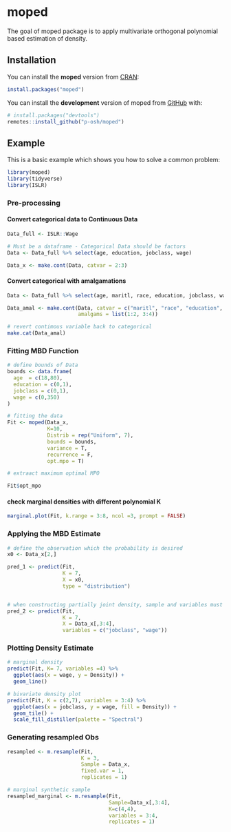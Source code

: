 
<!-- README.md is generated from README.Rmd. Please edit that file -->

# moped

<!-- badges: start -->
<!-- badges: end -->

The goal of moped package is to apply multivariate orthogonal polynomial
based estimation of density.

## Installation

You can install the **moped** version from [CRAN](https://github.com/):

``` r
install.packages("moped")
```

You can install the **development** version of moped from
[GitHub](https://github.com/) with:

``` r
# install.packages("devtools")
remotes::install_github("p-osh/moped")
```

## Example

This is a basic example which shows you how to solve a common problem:

``` r
library(moped)
library(tidyverse)
library(ISLR)
```

### Pre-processing

#### Convert categorical data to Continuous Data

``` r
Data_full <- ISLR::Wage

# Must be a dataframe - Categorical Data should be factors
Data <- Data_full %>% select(age, education, jobclass, wage)

Data_x <- make.cont(Data, catvar = 2:3)
```

#### Convert categorical with amalgamations

``` r
Data <- Data_full %>% select(age, maritl, race, education, jobclass, wage)

Data_amal <- make.cont(Data, catvar = c("maritl", "race", "education", "jobclass"),
                       amalgams = list(1:2, 3:4))

# revert contimous variable back to categorical
make.cat(Data_amal)
```

### Fitting MBD Function

``` r
# define bounds of Data
bounds <- data.frame(
  age  = c(18,80),
  education = c(0,1),
  jobclass = c(0,1),
  wage = c(0,350)
)

# fitting the data
Fit <- moped(Data_x,
             K=10, 
             Distrib = rep("Uniform", 7),
             bounds = bounds, 
             variance = T,
             recurrence = F,
             opt.mpo = T)

# extraact maximum optimal MPO

Fit$opt_mpo
```

#### check marginal densities with different polynomial K

``` r
marginal.plot(Fit, k.range = 3:8, ncol =3, prompt = FALSE)
```

### Applying the MBD Estimate

``` r
# define the observation which the probability is desired
x0 <- Data_x[2,]

pred_1 <- predict(Fit, 
                  K = 7, 
                  X = x0, 
                  type = "distribution")


# when constructing partially joint density, sample and variables must be used together.
pred_2 <- predict(Fit, 
                  K = 7, 
                  X = Data_x[,3:4], 
                  variables = c("jobclass", "wage"))
```

### Plotting Density Estimate

``` r
# marginal density
predict(Fit, K= 7, variables =4) %>%
  ggplot(aes(x = wage, y = Density)) +
  geom_line()
```

``` r
# bivariate density plot
predict(Fit, K = c(2,7), variables = 3:4) %>%
  ggplot(aes(x = jobclass, y = wage, fill = Density)) +
  geom_tile() +
  scale_fill_distiller(palette = "Spectral")
```

### Generating resampled Obs

``` r
resampled <- m.resample(Fit,
                        K = 3,
                        Sample = Data_x,
                        fixed.var = 1,
                        replicates = 1)

# marginal synthetic sample
resampled_marginal <- m.resample(Fit,
                                 Sample=Data_x[,3:4],
                                 K=c(4,4),
                                 variables = 3:4,
                                 replicates = 1)
```
